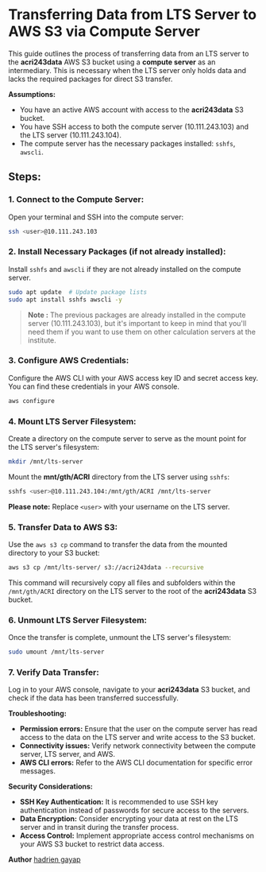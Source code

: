 # Transferring Data from LTS Server to AWS S3 via Compute Server

This guide outlines the process of transferring data from an LTS server to the **acri243data** AWS S3 bucket using a **compute server** as an intermediary. This is necessary when the LTS server only holds data and lacks the required packages for direct S3 transfer.

**Assumptions:**

* You have an active AWS account with access to the **acri243data** S3 bucket.
* You have SSH access to both the compute server (10.111.243.103) and the LTS server (10.111.243.104).
* The compute server has the necessary packages installed: `sshfs`, `awscli`.

## Steps:

### 1. Connect to the Compute Server:

Open your terminal and SSH into the compute server:

```bash
ssh <user>@10.111.243.103
```

### 2. Install Necessary Packages (if not already installed):

Install `sshfs` and `awscli` if they are not already installed on the compute server.

```bash
sudo apt update  # Update package lists
sudo apt install sshfs awscli -y 
```

> **Note :** The previous packages are already installed in the compute server (10.111.243.103), but it's important to keep in mind that you'll need them if you want to use them on other calculation servers at the institute.

### 3. Configure AWS Credentials:

Configure the AWS CLI with your AWS access key ID and secret access key. You can find these credentials in your AWS console.

```bash
aws configure
```

### 4. Mount LTS Server Filesystem:

Create a directory on the compute server to serve as the mount point for the LTS server's filesystem:

```bash
mkdir /mnt/lts-server
```

Mount the **mnt/gth/ACRI** directory from the LTS server using `sshfs`:

```bash
sshfs <user>@10.111.243.104:/mnt/gth/ACRI /mnt/lts-server
```

**Please note:** Replace `<user>` with your username on the LTS server.

### 5. Transfer Data to AWS S3:

Use the `aws s3 cp` command to transfer the data from the mounted directory to your S3 bucket:

```bash
aws s3 cp /mnt/lts-server/ s3://acri243data --recursive
```

This command will recursively copy all files and subfolders within the `/mnt/gth/ACRI` directory on the LTS server to the root of the **acri243data** S3 bucket.

### 6. Unmount LTS Server Filesystem:

Once the transfer is complete, unmount the LTS server's filesystem:

```bash
sudo umount /mnt/lts-server
```

### 7. Verify Data Transfer:

Log in to your AWS console, navigate to your **acri243data** S3 bucket, and check if the data has been transferred successfully.

**Troubleshooting:**

* **Permission errors:** Ensure that the user on the compute server has read access to the data on the LTS server and write access to the S3 bucket.
* **Connectivity issues:** Verify network connectivity between the compute server, LTS server, and AWS.
* **AWS CLI errors:** Refer to the AWS CLI documentation for specific error messages.

**Security Considerations:**

* **SSH Key Authentication:** It is recommended to use SSH key authentication instead of passwords for secure access to the servers.
* **Data Encryption:** Consider encrypting your data at rest on the LTS server and in transit during the transfer process.
* **Access Control:** Implement appropriate access control mechanisms on your AWS S3 bucket to restrict data access. 

**Author** 
[hadrien gayap](https://github.com/gth-ai)
